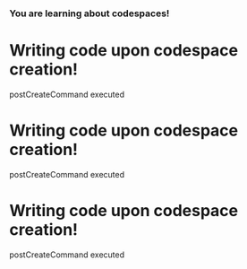 ### You are learning about codespaces!
# Writing code upon codespace creation!
postCreateCommand executed
# Writing code upon codespace creation!
postCreateCommand executed
# Writing code upon codespace creation!
postCreateCommand executed
